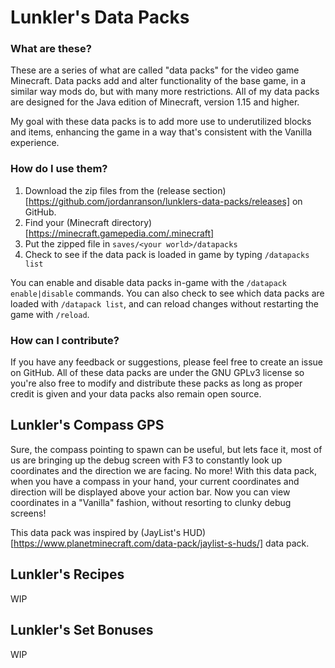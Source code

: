 # Lunkler's Data Packs

### What are these?

These are a series of what are called "data packs" for the video game Minecraft.
Data packs add and alter functionality of the base game, in a similar way mods
do, but with many more restrictions. All of my data packs are designed for
the Java edition of Minecraft, version 1.15 and higher.

My goal with these data packs is to add more use to underutilized blocks and items,
enhancing the game in a way that's consistent with the Vanilla experience.

### How do I use them?

1. Download the zip files from the (release section)[https://github.com/jordanranson/lunklers-data-packs/releases] on GitHub.
2. Find your (Minecraft directory)[https://minecraft.gamepedia.com/.minecraft]
3. Put the zipped file in `saves/<your world>/datapacks`
4. Check to see if the data pack is loaded in game by typing `/datapacks list`

You can enable and disable data packs in-game with the `/datapack enable|disable` commands.
You can also check to see which data packs are loaded with `/datapack list`, and can reload
changes without restarting the game with `/reload`.

### How can I contribute?

If you have any feedback or suggestions, please feel free to create an issue on
GitHub. All of these data packs are under the GNU GPLv3 license so you're also free
to modify and distribute these packs as long as proper credit is given and your
data packs also remain open source.


## Lunkler's Compass GPS

Sure, the compass pointing to spawn can be useful, but lets face it, most of us
are bringing up the debug screen with F3 to constantly look up coordinates and
the direction we are facing. No more! With this data pack, when you have a compass
in your hand, your current coordinates and direction will be displayed above your
action bar. Now you can view coordinates in a "Vanilla" fashion, without resorting
to clunky debug screens!

This data pack was inspired by (JayList's HUD)[https://www.planetminecraft.com/data-pack/jaylist-s-huds/] data pack.


## Lunkler's Recipes

WIP


## Lunkler's Set Bonuses

WIP
